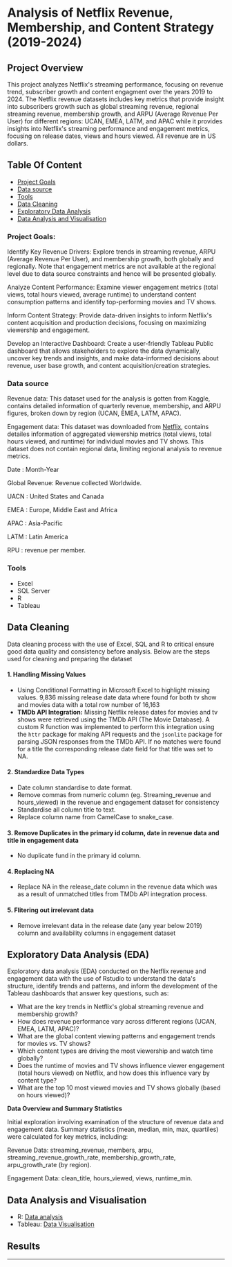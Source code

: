 # Analysis of Netflix Revenue, Membership, and Content Strategy (2019-2024)

## Project Overview
This project analyzes Netflix's streaming performance, focusing on revenue trend, subscriber growth and content engagment over the years 2019 to 2024. The Netflix revenue datasets includes key metrics that provide insight into subscribers growth such as global streaming revenue, regional streaming revenue, membership growth, and ARPU (Average Revenue Per User) for different regions: UCAN, EMEA, LATM, and APAC while it provides insights into Netflix's streaming performance and engagement metrics, focusing on release dates, views and hours viewed. All revenue are in US dollars.

## Table Of Content
  - [Project Goals](#project-goals)
  - [Data source](#data-source)
  - [Tools](#tools)
  - [Data Cleaning](#data-cleaning)
  - [Exploratory Data Analysis](#exploratory_data_analysis)
  - [Data Analysis and Visualisation](#data_analysis_and_visualisation)

### Project Goals:

Identify Key Revenue Drivers: Explore trends in streaming revenue, ARPU (Average Revenue Per User), and membership growth, both globally and regionally. Note that engagement metrics are not available at the regional level due to data source constraints and hence will be presented globally.

Analyze Content Performance: Examine viewer engagement metrics (total views, total hours viewed, average runtime) to understand content consumption patterns and identify top-performing movies and TV shows.

Inform Content Strategy: Provide data-driven insights to inform Netflix's content acquisition and production decisions, focusing on maximizing viewership and engagement.

Develop an Interactive Dashboard: Create a user-friendly Tableau Public dashboard that allows stakeholders to explore the data dynamically, uncover key trends and insights, and make data-informed decisions about revenue, user base growth, and content acquisition/creation strategies.

### Data source
Revenue data: This dataset used for the analysis is gotten from Kaggle, contains detailed information of quarterly revenue, membership, and ARPU figures, broken down by region (UCAN, EMEA, LATM, APAC).

Engagement data: This dataset was downloaded from [Netflix](https://about.netflix.com/en/news/what-we-watched-the-first-half-of-2024), contains detailes information of aggregated viewership metrics (total views, total hours viewed, and runtime) for individual movies and TV shows. This dataset does not contain regional data, limiting regional analysis to revenue metrics.

Date : Month-Year

Global Revenue: Revenue collected Worldwide.

UACN : United States and Canada

EMEA : Europe, Middle East and Africa

APAC : Asia-Pacific

LATM : Latin America

RPU : revenue per member.

### Tools
- Excel
- SQL Server
- R 
- Tableau

## Data Cleaning
Data cleaning process with the use of Excel, SQL and R to critical ensure good data quality and consistency before analysis. Below are the steps used for cleaning and preparing the dataset

#### 1. **Handling Missing Values**
   - Using Conditional Formatting in Microsoft Excel to highlight missing values. 9,836 missing release date data where found for both tv show and movies data with a total row number of 16,163
   - **TMDb API Integration:**
Missing Netflix release dates for movies and tv shows were retrieved using the TMDb API (The Movie Database). A custom R function was implemented to perform this integration using the `httr` package for making API requests and the `jsonlite` package for parsing JSON responses from the TMDb API. If no matches were found for a title the corresponding release date field for that title was set to NA. 
#### 2. **Standardize Data Types**
   - Date column standardise to date format.
   - Remove commas from numeric column (eg. Streaming_revenue and hours_viewed) in the revenue and engagement dataset for consistency
   - Standardise all column title to text.
   - Replace column name from CamelCase to snake_case.
#### 3. **Remove Duplicates in the primary id column, date in revenue data and title in engagement data**
   - No duplicate fund in the primary id column.
#### 4. **Replacing NA**
   - Replace NA in the release_date column in the revenue data which was as a result of unmatched titles from TMDb API integration process.
#### 5. **Flitering out irrelevant data**
   - Remove irrelevant data in the release date (any year below 2019) column and availability columns in engagement dataset

   
## Exploratory Data Analysis (EDA)
Exploratory data analysis (EDA) conducted on the Netflix revenue and engagement data with the use of Rstudio to understand the data's structure, identify trends and patterns, and inform the development of the Tableau dashboards that answer key questions, such as: 
   - What are the key trends in Netflix's global streaming revenue and membership growth?
   - How does revenue performance vary across different regions (UCAN, EMEA, LATM, APAC)?
   - What are the global content viewing patterns and engagement trends for movies vs. TV shows?
   - Which content types are driving the most viewership and watch time globally?
   - Does the runtime of movies and TV shows influence viewer engagement (total hours viewed) on Netflix, and how does this influence vary by content type? 
   - What are the top 10 most viewed movies and TV shows globally (based on hours viewed)?

**Data Overview and Summary Statistics**

Initial exploration involving examination of the structure of revenue data and engagement data. Summary statistics (mean, median, min, max, quartiles) were calculated for key metrics, including:

Revenue Data: streaming_revenue, members, arpu, streaming_revenue_growth_rate, membership_growth_rate, arpu_growth_rate (by region).

Engagement Data: clean_title, hours_viewed, views, runtime_min.

## Data Analysis and Visualisation

   - R: [Data analysis](netflix_revenue_engagement_R.R)
   - Tableau: [Data Visualisation](https://public.tableau.com/app/profile/ayomide.fase2159/viz/Netflixrevenueandengagement/REVENUEARPUANALYSIS2019-2024?publish=yes)

## Results
 


   
     

---
